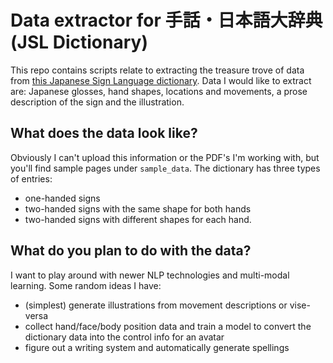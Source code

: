 # Data extractor for 手話・日本語大辞典 (JSL Dictionary)

This repo contains scripts relate to extracting the treasure trove of data from [this Japanese Sign Language dictionary](https://www.amazon.co.jp/%E6%89%8B%E8%A9%B1%E3%83%BB%E6%97%A5%E6%9C%AC%E8%AA%9E%E5%A4%A7%E8%BE%9E%E5%85%B8-%E7%AB%B9%E6%9D%91-%E8%8C%82/dp/4331506800). Data I would like to extract are: Japanese glosses, hand shapes, locations and movements, a prose description of the sign and the illustration.

## What does the data look like?

Obviously I can't upload this information or the PDF's I'm working with, but you'll find sample pages under `sample_data`. The dictionary has three types of entries:
* one-handed signs
* two-handed signs with the same shape for both hands
* two-handed signs with different shapes for each hand.

## What do you plan to do with the data?

I want to play around with newer NLP technologies and multi-modal learning. Some random ideas I have:

* (simplest) generate illustrations from movement descriptions or vise-versa
* collect hand/face/body position data and train a model to convert the dictionary data into the control info for an avatar
* figure out a writing system and automatically generate spellings
